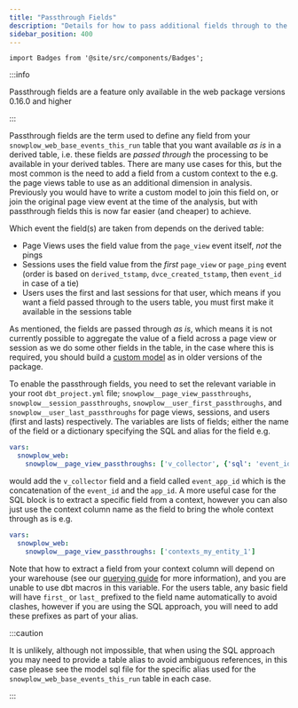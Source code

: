 ```yaml
---
title: "Passthrough Fields"
description: "Details for how to pass additional fields through to the derived tables."
sidebar_position: 400
---
```


```mdx-code-block
import Badges from '@site/src/components/Badges';
```

<Badges badgeType="dbt-package Release" pkg="web"></Badges>

:::info

Passthrough fields are a feature only available in the web package versions 0.16.0 and higher

:::

Passthrough fields are the term used to define any field from your `snowplow_web_base_events_this_run` table that you want available _as is_ in a derived table, i.e. these fields are *passed through* the processing to be available in your derived tables. There are many use cases for this, but the most common is the need to add a field from a custom context to the e.g. the page views table to use as an additional dimension in analysis. Previously you would have to write a custom model to join this field on, or join the original page view event at the time of the analysis, but with passthrough fields this is now far easier (and cheaper) to achieve.

Which event the field(s) are taken from depends on the derived table:

- Page Views uses the field value from the `page_view` event itself, _not_ the pings
- Sessions uses the field value from the _first_ `page_view` or `page_ping` event (order is based on `derived_tstamp`, `dvce_created_tstamp`, then `event_id` in case of a tie)
- Users uses the first and last sessions for that user, which means if you want a field passed through to the users table, you must first make it available in the sessions table

As mentioned, the fields are passed through _as is_, which means it is not currently possible to aggregate the value of a field across a page view or session as we do some other fields in the table, in the case where this is required, you should build a [custom model](/docs/modeling-your-data/modeling-your-data-with-dbt/dbt-custom-models/index.md) as in older versions of the package.

To enable the passthrough fields, you need to set the relevant variable in your root `dbt_project.yml` file; `snowplow__page_view_passthroughs`, `snowplow__session_passthroughs`, `snowplow__user_first_passthroughs`, and `snowplow__user_last_passthroughs` for page views, sessions, and users (first and lasts) respectively. The variables are lists of fields; either the name of the field or a dictionary specifying the SQL and alias for the field e.g.

```yml title="dbt_project.yml"
vars:
  snowplow_web:
    snowplow__page_view_passthroughs: ['v_collector', {'sql': 'event_id || app_id', 'alias': 'event_app_id'}]
```

would add the `v_collector` field and a field called `event_app_id` which is the concatenation of the `event_id` and the `app_id`. A more useful case for the SQL block is to extract a specific field from a context, however you can also just use the context column name as the field to bring the whole context through as is e.g.

```yml title="dbt_project.yml"
vars:
  snowplow_web:
    snowplow__page_view_passthroughs: ['contexts_my_entity_1']
```

Note that how to extract a field from your context column will depend on your warehouse (see our [querying guide](/docs/storing-querying/querying-data/index.md?warehouse=snowflake#entities) for more information), and you are unable to use dbt macros in this variable. For the users table, any basic field will have `first_` or `last_` prefixed to the field name automatically to avoid clashes, however if you are using the SQL approach, you will need to add these prefixes as part of your alias.

:::caution

It is unlikely, although not impossible, that when using the SQL approach you may need to provide a table alias to avoid ambiguous references, in this case please see the model sql file for the specific alias used for the `snowplow_web_base_events_this_run` table in each case.

:::
